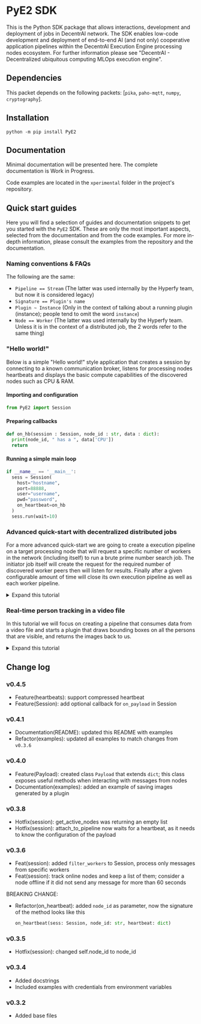 # PyE2 SDK

This is the Python SDK package that allows interactions, development and deployment of jobs in DecentrAI network. The SDK enables low-code development and deployment of end-to-end AI (and not only) cooperative application pipelines within the DecentrAI Execution Engine processing nodes ecosystem. For further information please see "DecentrAI - Decentralized ubiquitous computing MLOps execution engine".

## Dependencies

This packet depends on the following packets: [`pika`, `paho-mqtt`, `numpy`, `cryptography`].

## Installation

```shell
python -m pip install PyE2
```

## Documentation

Minimal documentation will be presented here. The complete documentation is
Work in Progress.

Code examples are located in the `xperimental` folder in the project's repository.

## Quick start guides

Here you will find a selection of guides and documentation snippets to get
you started with the `PyE2` SDK. These are only the most important aspects,
selected from the documentation and from the code examples. For more
in-depth information, please consult the examples from the repository
and the documentation.

### Naming conventions & FAQs

The following are the same:

- `Pipeline == Stream` (The latter was used internally by the Hyperfy team, but now it is considered legacy)
- `Signature == Plugin's name`
- `Plugin ~ Instance` (Only in the context of talking about a running plugin (instance); people tend to omit the word `instance`)
- `Node == Worker` (The latter was used internally by the Hyperfy team. Unless it is in the context of a distributed job, the 2 words refer to the same thing)

### "Hello world!"

Below is a simple "Hello world!" style application that creates a session by connecting to a known communication broker, listens for processing nodes heartbeats and displays the basic compute capabilities of the discovered nodes such as CPU & RAM.

#### Importing and configuration

```python
from PyE2 import Session
```

#### Preparing callbacks

```python
def on_hb(session : Session, node_id : str, data : dict):
  print(node_id, " has a ", data['CPU'])
  return
```

#### Running a simple main loop

```python
if __name__ == '__main__':
  sess = Session(
    host="hostname",
    port=88888,
    user="username",
    pwd="password",
    on_heartbeat=on_hb
  )
  sess.run(wait=10)
```

### Advanced quick-start with decentralized distributed jobs

For a more advanced quick-start we are going to create a execution pipeline on a target processing node that will request a specific number of workers in the network (including itself) to run a brute prime number search job.
The initiator job itself will create the request for the required number of discovered worker peers then will listen for results. Finally after a given configurable amount of time will close its own execution pipeline as well as each worker pipeline.

<details>
  <summary>Expand this tutorial</summary>

#### Worker code

The worker will randomly generate numbers and will check if they are prime. If it finds a prime number, it sets the `_result`
variable.

```python
_result=None
skip = False
for _ in range(plugin.cfg_max_tries):
  # generate up to `max_tries` numbers in this call
  num = plugin.np.random.randint(1, 10_000)
  for n in range(2,int(num**0.5)+1):
    if num % n == 0:
      # the generated number is not a prime
      skip=True
      break
    # endif
  # endfor
  if not skip:
    _result=num
    break
  # endif
# endfor
```

#### Initiator node code

The initiator will search for available workers in the network and will send them the custom job, then will collect data for a time,
after which will close the worker nodes and itself

```python
result=None
if plugin.int_cache['run_first_time'] == 0:
  # this is the first run, consider this the setup

  plugin.int_cache['run_first_time'] = 1

  worker_code = plugin.cfg_worker_code
  n_workers = plugin.cfg_n_workers
  # we use DeAPI `plugin.deapi_get_wokers` call to get the needed workers
  plugin.obj_cache['lst_workers'] = plugin.deapi_get_wokers(n_workers)
  plugin.obj_cache['dct_workers'] = {}
  plugin.obj_cache['dct_worker_progress'] = {}
  plugin.P(plugin.obj_cache['lst_workers'])

  # for each worker we symetrically launch the same job
  for worker in plugin.obj_cache['lst_workers']:
    plugin.obj_cache['dct_worker_progress'][worker] = []
    pipeline_name = plugin.cmdapi_start_simple_custom_pipeline(
      base64code=worker_code,
      dest=worker,
      instance_config={
        'MAX_TRIES': plugin.cfg_max_tries,
      }
    )
    plugin.obj_cache['dct_workers'][worker] = pipeline_name
  # endfor

  plugin.obj_cache["start_time"] = plugin.datetime.now()
  # endfor
elif (plugin.datetime.now() - plugin.obj_cache["start_time"]).seconds > plugin.cfg_max_run_time:
  # if the configured time has elapsed we stop all the worker pipelines
  # as well as stop this pipeline itself

  for node_id, pipeline_name in plugin.obj_cache['dct_workers'].items():
    plugin.cmdapi_archive_pipeline(dest=node_id, name=pipeline_name)
  # now archive own pipeline
  plugin.cmdapi_archive_pipeline()
  result = {
    'STATUS'  : 'DONE',
    'RESULTS' : plugin.obj_cache['dct_worker_progress']
  }
else:
  # here are the operations we are running periodically
  payload = plugin.dataapi_struct_data() # we use the DataAPI to get upstream data
  if payload is not None:

    node_id = payload.get('EE_ID', payload.get('SB_ID'))
    pipeline_name = payload.get('STREAM_NAME')

    if (node_id, pipeline_name) in plugin.obj_cache['dct_workers'].items():
      # now we extract result from the result key of the payload JSON
      # this also can be configured to another name
      num = payload.get('EXEC_RESULT', payload.get('EXEC_INFO'))
      if num is not None:
        plugin.obj_cache['dct_worker_progress'][node_id].append(num)
        result = {
          'STATUS'  : 'IN_PROGRESS',
          'RESULTS' : plugin.obj_cache['dct_worker_progress']
        }
  # endif
# endif
```

#### The local code

```python

from PyE2 import Session, Pipeline, code_to_base64

SERVER_CONFIG = {
    'host': "****************",
    'port': 8888,
    'user': "****************",
    'pwd': "****************"
}


def instance_on_data(pipeline : Pipeline, custom_code_result: dict, data: dict):
  """
  in `custom_code_result` we have the output of our custom code
  in `data` we have the entire payload
  """
  pipeline.P(custom_code_result)
  return


if __name__ == '__main__':

  WORKER_CODE_PATH = 'chain_dist_example_worker.py'
  INITIATOR_CODE_PATH = 'chain_dist_example_initiator.py'

  with open(WORKER_CODE_PATH, 'rt') as fh:
    worker_code = fh.read()

  node_id = 'node_id' # provide a known EE id
  sess = Session(**SERVER_CONFIG, silent=True)
  sess.connect()

  listener_params = {k.upper(): v for k, v in SERVER_CONFIG.items()}
  listener_params["PASS"] = listener_params["PWD"]
  listener_params["TOPIC"] = "lummetry/payloads"

  pipeline = sess.create_pipeline(
      node_id=node_id,
      name='test_dist_jobs',
      data_source='IotQueueListener', # this DCT allows data acquisition from MQTT brokers
      config={
          'STREAM_CONFIG_METADATA': listener_params,
          "RECONNECTABLE": True,
      },
  )


  pipeline.start_custom_plugin(
      instance_id='inst02',
      plain_code_path=INITIATOR_CODE_PATH,
      params={
        'MAX_TRIES': 10, # this will be used within plugin as `plugin.cfg_max_tries`
        'MAX_RUN_TIME': 60, # this will be used within plugin as `plugin.cfg_max_run_time`
        'N_WORKERS': 2, # this will be used within plugin as `plugin.cfg_n_workers`

        # this will be used within plugin as `plugin.cfg_worker_code`
        'WORKER_CODE': code_to_base64(worker_code)
        },
      on_data=instance_on_data,
      process_delay=0.2
  )

  sess.run(wait=True, close_session=True, close_pipelines=True)

```

</details>

### Real-time person tracking in a video file

In this tutorial we will focus on creating a pipeline that consumes data
from a video file and starts a plugin that draws bounding boxes on all
the persons that are visible, and returns the images back to us.

<details>
  <summary>Expand this tutorial</summary>

#### Pre-requisites

For this application, we need to install the PIL (`pillow`) library to use some advanced functionalities involving image manipulation.

```shell
python -m pip install pillow
```

#### Importing and configuration

```python
from PyE2 import Session, Pipeline, Payload
```

Here we will use the `Payload` class, which is an extension of the
`dict` class in Python. What this means is that the `Payload` object can be
thought of as a `dict` object with some extra functionality.

One of such functionality is the method `get_image_as_PIL(key='IMG')`, which
searches in the dictionary for a given key (the default key being 'IMG'), extracts
the image stored at that key, and converts it from base64 to a PIL format.

#### Preparing callbacks

```python
val = 0

def on_instance_data(pipeline : Pipeline, payload: Payload):
  global val
  image = payload.get_image_as_PIL()
  if image is not None:
    # if we received an image, save it with at `./img_#.jpeg`
    image.save("img_{}.jpeg".format(val))
    val += 1
```

Here we can observe that unlike in the previous examples, the data/payload received is now
typed as `Payload`, and not as `dict`. This will allow us to use the functionalities
introduced by the `Payload` class, which greatly reduce the amount of code required to parse
the messages.

#### Running a the main loop

```python
if __name__ == '__main__':
  sess = Session(
    host="hostname",
    port=88888,
    user="username",
    pwd="password",
    on_heartbeat=on_hb
  )

  # Notice that we call `sess.connect()` before `sess.run()`. That is because in order
  # to create pipelines and to start plugin instances, we need to be connected to the session
  sess.connect()

  # Create a pipeline that will acquire data from a Video File located at the given URL
  # The URL can be a path to a local file or a link to a downloadable file
  pipeline = sess.create_pipeline(
    node_id="node_id",
    name="RealTimePersonTracking",
    data_source="VideoFile",
    config={
      "URL": "http://commondatastorage.googleapis.com/gtv-videos-bucket/sample/ForBiggerBlazes.mp4"
    },
  )

  # Create an object_tracking plugin instance that will track only the persons in the video
  instance = pipeline.start_plugin_instance(
    signature="OBJECT_TRACKING_01",
    instance_id="EXAMPLE_OBJECT_TRACKING",
    params={
      "OBJECT_TYPE": ["person"]
    },
    on_data=instance_on_data,
  )

  sess.run(wait=60)
```

</details>

## Change log

### v0.4.5

- Feature(heartbeats): support compressed heartbeat
- Feature(Session): add optional callback for `on_payload` in Session

### v0.4.1

- Documentation(README): updated this README with examples
- Refactor(examples): updated all examples to match changes from `v0.3.6`

### v0.4.0

- Feature(Payload): created class `Payload` that extends `dict`;
  this class exposes useful methods when interacting with messages from nodes
- Documentation(examples): added an example of saving images generated by a plugin

### v0.3.8

- Hotfix(session): get_active_nodes was returning an empty list
- Hotfix(session): attach_to_pipeline now waits for a heartbeat,
  as it needs to know the configuration of the payload

### v0.3.6

- Feat(session): added `filter_workers` to Session, process only messages from specific workers
- Feat(session): track online nodes and keep a list of them;
  consider a node offline if it did not send any message for more than 60 seconds

BREAKING CHANGE:

- Refactor(on_heartbeat): added `node_id` as parameter, now the signature of the method looks like this

  ```python
  on_heartbeat(sess: Session, node_id: str, heartbeat: dict)
  ```

### v0.3.5

- Hotfix(session): changed self.node_id to node_id

### v0.3.4

- Added docstrings
- Included examples with credentials from environment variables

### v0.3.2

- Added base files
